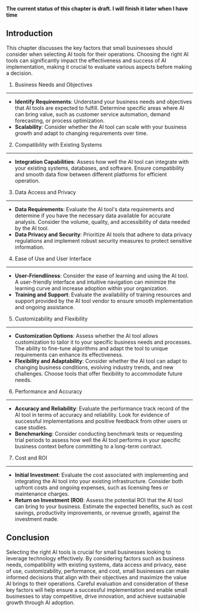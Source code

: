 **The current status of this chapter is draft. I will finish it later when I have time**

Introduction
------------

This chapter discusses the key factors that small businesses should consider when selecting AI tools for their operations. Choosing the right AI tools can significantly impact the effectiveness and success of AI implementation, making it crucial to evaluate various aspects before making a decision.

1. Business Needs and Objectives
--------------------------------

* **Identify Requirements**: Understand your business needs and objectives that AI tools are expected to fulfill. Determine specific areas where AI can bring value, such as customer service automation, demand forecasting, or process optimization.
* **Scalability**: Consider whether the AI tool can scale with your business growth and adapt to changing requirements over time.

2. Compatibility with Existing Systems
--------------------------------------

* **Integration Capabilities**: Assess how well the AI tool can integrate with your existing systems, databases, and software. Ensure compatibility and smooth data flow between different platforms for efficient operation.

3. Data Access and Privacy
--------------------------

* **Data Requirements**: Evaluate the AI tool's data requirements and determine if you have the necessary data available for accurate analysis. Consider the volume, quality, and accessibility of data needed by the AI tool.
* **Data Privacy and Security**: Prioritize AI tools that adhere to data privacy regulations and implement robust security measures to protect sensitive information.

4. Ease of Use and User Interface
---------------------------------

* **User-Friendliness**: Consider the ease of learning and using the AI tool. A user-friendly interface and intuitive navigation can minimize the learning curve and increase adoption within your organization.
* **Training and Support**: Evaluate the availability of training resources and support provided by the AI tool vendor to ensure smooth implementation and ongoing assistance.

5. Customizability and Flexibility
----------------------------------

* **Customization Options**: Assess whether the AI tool allows customization to tailor it to your specific business needs and processes. The ability to fine-tune algorithms and adapt the tool to unique requirements can enhance its effectiveness.
* **Flexibility and Adaptability**: Consider whether the AI tool can adapt to changing business conditions, evolving industry trends, and new challenges. Choose tools that offer flexibility to accommodate future needs.

6. Performance and Accuracy
---------------------------

* **Accuracy and Reliability**: Evaluate the performance track record of the AI tool in terms of accuracy and reliability. Look for evidence of successful implementations and positive feedback from other users or case studies.
* **Benchmarking**: Consider conducting benchmark tests or requesting trial periods to assess how well the AI tool performs in your specific business context before committing to a long-term contract.

7. Cost and ROI
---------------

* **Initial Investment**: Evaluate the cost associated with implementing and integrating the AI tool into your existing infrastructure. Consider both upfront costs and ongoing expenses, such as licensing fees or maintenance charges.
* **Return on Investment (ROI)**: Assess the potential ROI that the AI tool can bring to your business. Estimate the expected benefits, such as cost savings, productivity improvements, or revenue growth, against the investment made.

Conclusion
----------

Selecting the right AI tools is crucial for small businesses looking to leverage technology effectively. By considering factors such as business needs, compatibility with existing systems, data access and privacy, ease of use, customizability, performance, and cost, small businesses can make informed decisions that align with their objectives and maximize the value AI brings to their operations. Careful evaluation and consideration of these key factors will help ensure a successful implementation and enable small businesses to stay competitive, drive innovation, and achieve sustainable growth through AI adoption.
